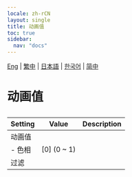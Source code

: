 ```yaml
---
locale: zh-rCN
layout: single
title: 动画值
toc: true
sidebar:
  nav: "docs"
---
```

[Eng](/dancexr/menu/2025.4/scene/auto_updates.md) | [繁中](/tw/dancexr/menu/2025.4/scene/auto_updates.md) | [日本語](/jp/dancexr/menu/2025.4/scene/auto_updates.md) | [한국어](/kr/dancexr/menu/2025.4/scene/auto_updates.md) | [简中](/zh/dancexr/menu/2025.4/scene/auto_updates.md)
# 动画值
## 
| Setting | Value | Description |
| :--- | --- | :--- |
| 动画值 || 
|- 色相| [0] (0 ~ 1) | 
| 过滤 || 
